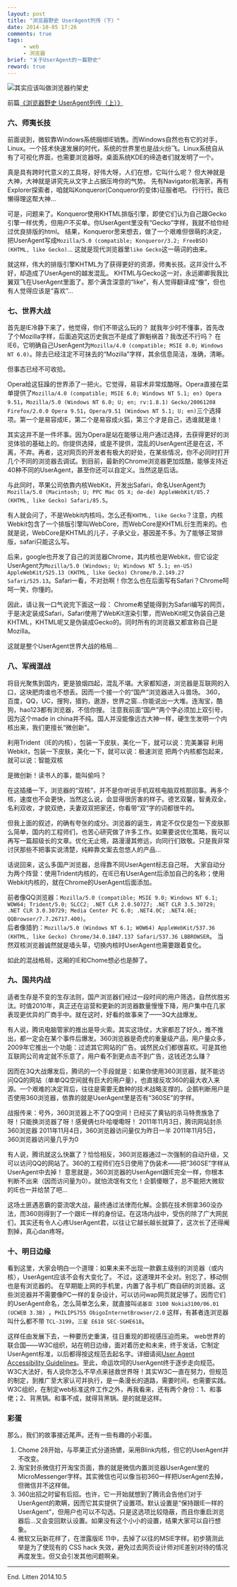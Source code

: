 ```yaml
---
layout: post
title: "浏览器野史 UserAgent列传（下）"
date: 2014-10-05 17:26
comments: true
tags:
     - web
     - 浏览器
brief: "关于UserAgent的一篇野史"
reward: true
---
```


![其实应该叫做浏览器约架史](/assets/blogImg/browser-history2.jpg)    


前篇[《浏览器野史 UserAgent列传（上）》](/2014/09/26/history-of-browser-useragent/)

### 六、师夷长技

前面说到，微软靠Windows系统捆绑IE销售。而Windows自然也有它的对手，Linux。一个技术快速发展的时代，系统的世界里也是战火纷飞。Linux系统自从有了可视化界面，也需要浏览器呀。桌面系统KDE的缔造者们就发明了一个。

<!--more-->

真是具有跨时代意义的工具呀，好伟大呀，人们在想，它叫什么呢？
但大神就是大神，大神就是讲究先从文字上占据压垮你的气势。
先有Navigator航海家，再有Explorer探索者，咱就叫Konqueror(Conqueror的变体)征服者吧。
行行行。我已懒得理这帮大神…

可是，问题来了。Konqueror使用KHTML排版引擎，即使它们认为自己跟Gecko引擎一样优秀，但用户不买单。你UserAgent里没有“Gecko”字样，我就不给你经过优良排版的html。
结果，Konqueror思来想去，做了一个艰难但很萌的决定，把UserAgent写成``Mozilla/5.0 (compatible; Konqueror/3.2; FreeBSD) (KHTML, like Gecko)``…
这就是现代浏览器里``like Gecko``这一萌词的由来。

就这样，伟大的排版引擎KHTML为了获得更好的资源，师夷长技。这并没什么不好，却造成了UserAgent的越发混乱。
KHTML与Gecko这一对，永远卿卿我我比翼双飞在UserAgent里面了。那个满含深意的“like”，有人觉得翻译成“像”，但也有人觉得应该是“喜欢”…

### 七、世界大战

首先是IE冷静下来了，他觉得，你们不带这么玩的？
就我年少时不懂事，首先改了个Mozilla字样，后面追究这历史我岂不是成了罪魁祸首？我改还不行吗？
在IE6，它明确自己UserAgent为``Mozilla/4.0 (compatible; MSIE 8.0; Windows NT 6.0)``。除去已经注定不可抹去的“Mozilla”字样，其余信息简洁，准确，清晰。

但事态已经不可收拾。

Opera给这狂躁的世界添了一把火。它觉得，易容术非常炫酷呀。Opera直接在菜单提供了``Mozilla/4.0 (compatible; MSIE 6.0; Windows NT 5.1; en) Opera 9.51``，``Mozilla/5.0 (Windows NT 6.0; U; en; rv:1.8.1) Gecko/20061208 Firefox/2.0.0 Opera 9.51``，``Opera/9.51 (Windows NT 5.1; U; en)``三个选择项。第一个是易容成IE，第二个是易容成火狐，第三个才是自己，选谁就是谁！

其实这并不是一件坏事。因为Opera是站在能够让用户通过选择，去获得更好的浏览体验的基础上的。你提供选择，或是不提供，混乱的UserAgent还是在这，不离，不弃。再者，这对网页的开发者有极大的好处，在某些情况，你不必同时打开几个不同的浏览器去调试。到目前，最新的Chrome浏览器更加炫酷，能够支持近40种不同的UserAgent，甚至你还可以自定义。当然这是后话。

与此同时，苹果公司依靠内核WebKit，开发出Safari，命名UserAgent为``Mozilla/5.0 (Macintosh; U; PPC Mac OS X; de-de) AppleWebKit/85.7 (KHTML, like Gecko) Safari/85.5``。

有人就会问了，不是Webkit内核吗，怎么还有``KHTML, like Gecko``？注意，内核Webkit包含了一个排版引擎叫WebCore，而WebCore是KHTML衍生而来的。也就是说，WebCore是KHTML的儿子，子承父业，基因差不多。为了能够正常排版，safari只能这么写。

后来，google也开发了自己的浏览器Chrome，其内核也是Webkit，但它设定UserAgent为``Mozilla/5.0 (Windows; U; Windows NT 5.1; en-US) AppleWebKit/525.13 (KHTML, like Gecko) Chrome/0.2.149.27 Safari/525.13``。Safari一看，不对劲啊！你怎么也在后面写有Safari？Chrome呵呵一笑，你懂的。

因此，请让我一口气说完下面这一段：
Chrome希望能得到为Safari编写的网页，于是决定装成Safari，Safari使用了WebKit渲染引擎，而WebKit呢又伪装自己是KHTML，KHTML呢又是伪装成Gecko的。同时所有的浏览器又都宣称自己是Mozilla。

这就是整个UserAgent世界大战的格局…

### 八、军阀混战

将目光聚焦到国内，更是狼烟四起，混乱不堪。大家都知道，浏览器是互联网的入口，这块肥肉谁也不想丢。因而一个接一个的“国产”浏览器进入斗兽场。
360，百度，QQ，UC，搜狗，猎豹，遨游，世界之窗…你能说出一大堆。连淘宝，酷狗，hao123都有浏览器，不信你搜。
注意我前面“国产”两个字必须加上双引号，因为这个made in china并不纯。国人并没能像远古大神一样，硬生生发明一个内核出来，我们更擅长“微创新”。

利用Trident（IE的内核），包装一下皮肤，美化一下，就可以说：完美兼容
利用Webkit，包装一下皮肤，美化一下，就可以说：极速浏览
把两个内核都包起来，就可以说：智能双核

是微创新！读书人的事，能叫偷吗？

在这插播一下，浏览器的“双核”，并不是你听说手机双核电脑双核那回事。再多个核，速度也不会更快，当然这么说，会显得很厉害的样子。德艺双馨，智勇双全，名利双收，才貌双绝，夫妻双双把家还，你看带“双”字的词都很牛的。

但我上面的叙述，的确有夸张的成分。浏览器的诞生，肯定不仅仅是包一下皮肤那么简单，国内的工程师们，也苦心研究做了许多工作。如果要说优化策略，我可以再写一篇超级长的文章。优化无止境，路漫漫其修远，向同行们致敬。只是我非常讨厌那些不把事实说清楚，纯粹靠文案去忽悠人的产品…

话说回来，这么多国产浏览器，总得靠不同UserAgent标志自己呀。
大家自动分为两个阵营：使用Trident内核的，在IE已有UserAgent后添加自己的名称；使用Webkit内核的，就在Chrome的UserAgent后面添加。

前者像QQ浏览器：``Mozilla/5.0 (compatible; MSIE 9.0; Windows NT 6.1; WOW64; Trident/5.0; SLCC2; .NET CLR 2.0.50727; .NET CLR 3.5.30729; .NET CLR 3.0.30729; Media Center PC 6.0; .NET4.0C; .NET4.0E; QQBrowser/7.7.26717.400)``。             
后者像猎豹：``Mozilla/5.0 (Windows NT 6.1; WOW64) AppleWebKit/537.36 (KHTML, like Gecko) Chrome/34.0.1847.137 Safari/537.36 LBBROWSER``。
当然双核浏览器诚然就是墙头草，切换内核时UserAgent也需要跟着变化。

如此的混战格局，这厢的IE和Chome想必也是醉了。

### 九、国共内战

适者生存是不变的生存法则，国产浏览器们经过一段时间的用户筛选，自然优胜劣汰。时值2010年，真正还在运营和更新的浏览器数量慢慢下降，用户集中在几家表现更优异的厂商手中。就在这时，好看的故事来了——3Q大战爆发。

有人说，腾讯电脑管家的推出是导火索。其实这场仗，大家都忍了好久，推不推出，都一定会在某个事件后爆发。360浏览器是奇虎的重量级产品，用户量众多，2009年它推出一个功能：过滤其它网站的广告。诚然民众们都很喜欢。可是其他互联网公司肯定就不乐意了，用户看不到更点击不到广告，这钱还怎么赚？

因而在3Q大战爆发后，腾讯的一个手段就是：如果你使用360浏览器，就不能访问QQ的网站（单单QQ空间就有巨大的用户量），也直接反攻360的最大收入来源。一个艰难的决定背后，往往是需要无数种的技术战略支撑的。企鹅判断用户是否使用360浏览器，依靠的就是UserAgent里是否有“360SE”的字样。

战报传来：号外，360浏览器上不了QQ空间！已经买了黄钻的杀马特贵族急了呀！只能换浏览器了呀！感覺侢乜卟哙噯嘞呀！
2011年11月3日，腾讯网站封杀360浏览器
2011年11月4日，360浏览器访问量仅为昨日一半
2011年11月5日，360浏览器访问量几乎为0

有人说，腾讯就这么快赢了？恰恰相反，360浏览器通过一次强制的自动升级，又可以访问QQ的网站了。360的工程师们在5日使用了伪装术——把“360SE”字样从UserAgent中去掉！
意思就是，360浏览器的UserAgent跟IE完全一样，你根本判断不出来（因而访问量为0）。就怕流氓有文化！企鹅傻眼了，总不能把大微软的IE也一并给禁了吧…

这场土匪遇恶霸的耍流氓大战，最终通过法律而化解。企鹅在技术侧拿360没办法，而360则得到了一个跟IE一样的身份证。在这场内战中，受伤的除了广大网民们，其实还有令人心疼UserAgent君，以往让它越长越长就算了，这次长了还得阉割掉，真心dan疼呀。

### 十、明日边缘

看到这里，大家会明白一个道理：如果未来不出现一款霸主级别的浏览器（或内核），UserAgent应该不会有大变化了。
不过，这道理并不全对。别忘了，移动侧也是有浏览器的。
在早期能上网的手机里，内置了各手机厂商自研的浏览器。这些浏览器并不需要像PC一样的复杂设计，可以访问wap网页就足够了。因而它们的UserAgent命名，怎么简单怎么来，就直接叫``诺基亚 3100 Nokia3100/06.01 (UCWEB 3.3B) ``，``PHILIPS755 ObigoInternetBrowser/2.0`` 这样，有甚者连浏览器叫什么都不带 ``TCL-3199``，``三星 E618 SEC-SGHE618``。

这样任由发展下去，一种要历史重演，往日重现的即视感压迫而来。
web世界的联合国——W3C组织，站在明日边缘，面对着历史和未来，终于发话，它制定UserAgent标准，以后都得按这规范去起名字。详细请阅[User Agent Accessibility Guidelines](http://www.w3.org/TR/UAAG/)。至此，命运坎坷的UserAgent终于逐步走向规范。W3C大法好，有人说你怎么不早点来拯救世界呀！其实W3C一直在努力，但规范的制定，到推广至大家认可并执行，是一条漫长的道路，需要时间，也需要实践。
W3C组织，在制定web标准这件工作之外，再我看来，还有两个身份：1、和事佬；2、背黑锅。和事不成，就得背黑锅。是的就是这样。

### 彩蛋

那么，我们的故事接近尾声。还有一些有趣的小彩蛋。
1. Chome 28开始，与苹果正式分道扬镳，采用Blink内核，但它的UserAgent并不改变。              
2. 淘宝封杀微信打开淘宝页面，靠的就是微信内置浏览器UserAgent里的MicroMessenger字样。其实微信也可以像当初360一样把UserAgent去掉，但微信并不这样做。                
3. 360出招之时留有后招。也许，它一开始就想到了腾讯会告他们对于UserAgent的欺瞒，因而它其实提供了设置项。默认设置是“保持跟IE一样的UserAgent”，但用户也可以不勾选。只是这选项比较隐蔽，而且你重启浏览器后…又会变回默认设置。如果没有这个小小的设置，结果大家可以自行想象。                
4. 微软又玩新花样了，在泄露版IE 11中，去掉了以往的MSIE字样。初步猜测此举是为了使现有的 CSS hack 失效，避免过去网页设计师对IE差别对待的情况再度发生。但又会引发其他问题啊亲。

--------------------

End.
Litten 2014.10.5
